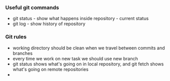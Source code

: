 ### Useful git commands
- git status - show what happens inside repository - current status
- git log - show history of repository

### Git rules
- working directory should be clean when we travel between commits and branches
- every time we work on new task we should use new branch
- git status shows what's going on in local repository, and git fetch shows what's going on remote repositories
- 







